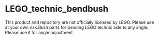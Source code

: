 # LEGO_technic_bendbush
This product and repository are not officially licensed by LEGO. Please use at your own risk.Bush parts for bending LEGO technic axle to any angle. Please use it for angle adjustment.
